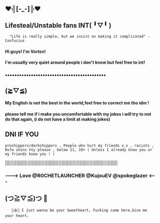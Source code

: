  ##           ♥⁠╣⁠[⁠-⁠_⁠-⁠]⁠╠⁠♥


 ## Lifesteal/Unstable fans INT(⁠ ⁠╹⁠▽⁠╹⁠ ⁠)


      "Life is really simple, but we insist on making it complicated" - Confucius 


       
	   
	




#### Hi guys! I'm Vortex!



#### I'm usually very quiet around people i don't know but feel free to int!

### •_•_•_•_•_•_•_•_•_•_•_•_•••••••••••••••••••••••••••••••
##              (⁠≧⁠▽⁠≦⁠)


#### My English is not the best in the world,feel free to correct me tho idm !

#### please tell me if i make you uncomfortable with my jokes i will try to not do that again, (i do not have a limit at making jokes)







## DNI IF YOU

    proshippers/darkshippers , People who hurt my friends ಠ⁠_⁠ಠ , racists , Nsfw skins nty please , below 11, 19+ ( Unless I already know you or my friends know you ! )

||||||||||||||||||||||||||||||||||||||||||||||||||||||||||||||||||||||||||||||||

### ---> Love @R0CHETLAUNCHER @KujouEV @spokeglazer <--- 

## (⁠つ⁠≧⁠▽⁠≦⁠)⁠つ 🍪

   

	   🔪🩸💌 I just wanna be your Sweetheart, Fucking come here,Give me your heart.

